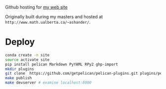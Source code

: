 Github hosting for [my web site](http://ashander.github.com)

Originally built during my masters and hosted at `http://www.math.ualberta.ca/~ashander/`.

# Deploy

```sh
conda create -n site
source activate site
pip install pelican Markdown PyYAML RPy2 ghp-import
mkdir plugins
git clone  https://github.com/getpelican/pelican-plugins.git plugins/pelican-plugins
make publish
make devserver # examine localhost:8000
```

